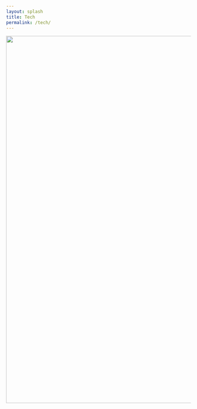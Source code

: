 ```yaml
---
layout: splash
title: Tech
permalink: /tech/
---
```


<img src="{{ site.url }}{{ site.baseurl }}/assets/images/tech_2.png" alt="" width='1000' height='1000'/>  
  


